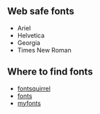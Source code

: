 ## Web safe fonts

- Ariel
- Helvetica
- Georgia
- Times New Roman

## Where to find fonts

- [fontsquirrel](fontssquirrel.com)
- [fonts](fonts.com)
- [myfonts](myfonts.com)
